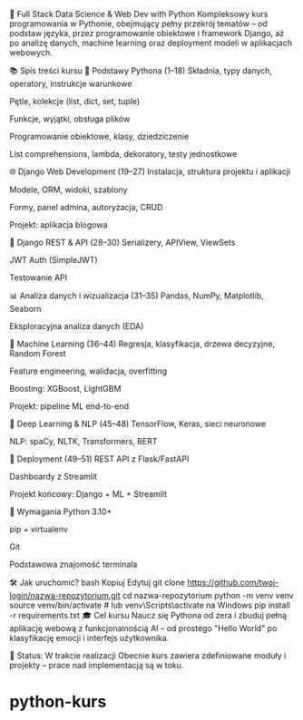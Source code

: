 🐍 Full Stack Data Science & Web Dev with Python
Kompleksowy kurs programowania w Pythonie, obejmujący pełny przekrój tematów – od podstaw języka, przez programowanie obiektowe i framework Django, aż po analizę danych, machine learning oraz deployment modeli w aplikacjach webowych.

📚 Spis treści kursu
🧠 Podstawy Pythona (1–18)
Składnia, typy danych, operatory, instrukcje warunkowe

Pętle, kolekcje (list, dict, set, tuple)

Funkcje, wyjątki, obsługa plików

Programowanie obiektowe, klasy, dziedziczenie

List comprehensions, lambda, dekoratory, testy jednostkowe

🌐 Django Web Development (19–27)
Instalacja, struktura projektu i aplikacji

Modele, ORM, widoki, szablony

Formy, panel admina, autoryzacja, CRUD

Projekt: aplikacja blogowa

🧪 Django REST & API (28–30)
Serializery, APIView, ViewSets

JWT Auth (SimpleJWT)

Testowanie API

📊 Analiza danych i wizualizacja (31–35)
Pandas, NumPy, Matplotlib, Seaborn

Eksploracyjna analiza danych (EDA)

🤖 Machine Learning (36–44)
Regresja, klasyfikacja, drzewa decyzyjne, Random Forest

Feature engineering, walidacja, overfitting

Boosting: XGBoost, LightGBM

Projekt: pipeline ML end-to-end

🧠 Deep Learning & NLP (45–48)
TensorFlow, Keras, sieci neuronowe

NLP: spaCy, NLTK, Transformers, BERT

🚀 Deployment (49–51)
REST API z Flask/FastAPI

Dashboardy z Streamlit

Projekt końcowy: Django + ML + Streamlit

📌 Wymagania
Python 3.10+

pip + virtualenv

Git

Podstawowa znajomość terminala

🛠️ Jak uruchomić?
bash
Kopiuj
Edytuj
git clone https://github.com/twoj-login/nazwa-repozytorium.git
cd nazwa-repozytorium
python -m venv venv
source venv/bin/activate  # lub venv\Scripts\activate na Windows
pip install -r requirements.txt
🎓 Cel kursu
Naucz się Pythona od zera i zbuduj pełną aplikację webową z funkcjonalnością AI – od prostego "Hello World" po klasyfikację emocji i interfejs użytkownika.

📌 Status: W trakcie realizacji
Obecnie kurs zawiera zdefiniowane moduły i projekty – prace nad implementacją są w toku.
# python-kurs
